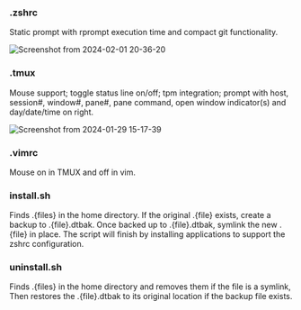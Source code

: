 ### .zshrc

Static prompt with rprompt execution time and compact git functionality.

![Screenshot from 2024-02-01 20-36-20](https://github.com/XenBuddha/dotfiles/assets/24990580/324edf30-9dfa-4037-8d66-320541bc8c60)

### .tmux

Mouse support; toggle status line on/off; tpm integration; prompt with host, session#, window#, pane#, pane command, open window indicator(s) and day/date/time on right. 

![Screenshot from 2024-01-29 15-17-39](https://github.com/XenBuddha/dotfiles/assets/24990580/8d7b38ec-be00-4c30-8893-a6f206b34543)

### .vimrc

Mouse on in TMUX and off in vim.

### install.sh

Finds .{files} in the home directory.  If the original .{file} exists, create a backup to .{file}.dtbak.  Once backed up to .{file}.dtbak, symlink the new .{file} in place.  The script will finish by installing applications to support the zshrc configuration.

### uninstall.sh

Finds .{files} in the home directory and removes them if the file is a symlink, Then restores the .{file}.dtbak to its original location if the backup file exists.
